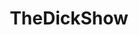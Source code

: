 ---
title: TheDickShow
crosslinks:
- Destiny
- MadcastMedia
- asterios
- The_Donald
- xkcd
- Drama
- AskReddit
- Madcucks
- OutOfTheLoop
- JamesDamore
- todayilearned
- KotakuInAction
- SargonofAkkad
- me_irl
- technology
- short
- politics
- IAmA
---